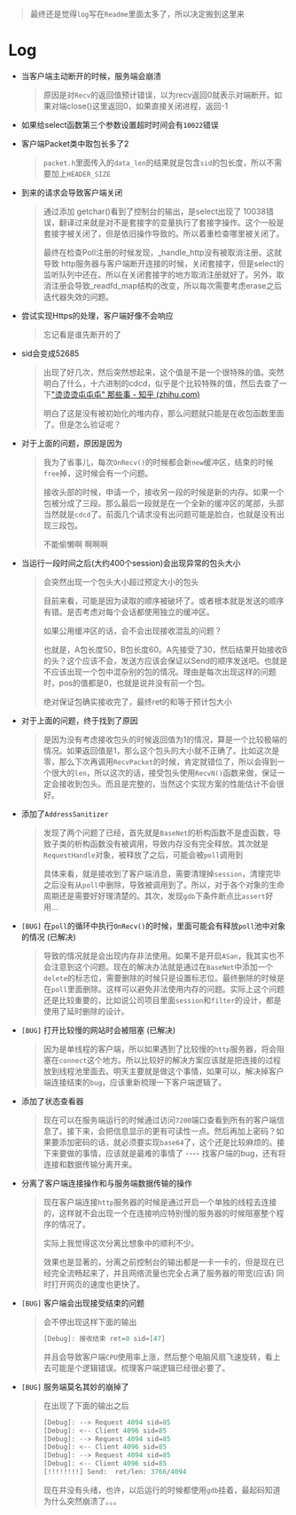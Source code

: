 > 最终还是觉得`log`写在`Readme`里面太多了，所以决定搬到这里来

# Log

+ 当客户端主动断开的时候，服务端会崩溃

  > 原因是对`Recv`的返回值预计错误，以为recv返回0就表示对端断开。如果对端close()这里返回0，如果直接关闭进程，返回-1

+ 如果给select函数第三个参数设置超时时间会有`10022`错误

+ 客户端Packet类中取包长多了2

  > `packet.h`里面传入的`data_len`的结果就是包含`sid`的包长度，所以不需要加上`HEADER_SIZE`

+ 到来的请求会导致客户端关闭

  > 通过添加 getchar()看到了控制台的输出，是select出现了 10038错误，翻译过来就是对不是套接字的变量执行了套接字操作。这个一般是套接字被关闭了，但是依旧操作导致的。所以着重检查哪里被关闭了。
  >
  > 最终在检查Poll注册的时候发现，_handle_http没有被取消注册。这就导致 http服务器与客户端断开连接的时候，关闭套接字，但是select的监听队列中还在。所以在关闭套接字的地方取消注册就好了。另外，取消注册会导致\_readfd_map结构的改变，所以每次需要考虑erase之后迭代器失效的问题。

+ 尝试实现Https的处理，客户端好像不会响应

  > 忘记看是谁先断开的了

+ sid会变成52685

  > 出现了好几次，然后突然想起来，这个值是不是一个很特殊的值。突然明白了什么，十六进制的cdcd，似乎是个比较特殊的值，然后去查了一下["烫烫烫屯屯屯" 那些事 - 知乎 (zhihu.com)](https://zhuanlan.zhihu.com/p/27253604)
  >
  > 明白了这是没有被初始化的堆内存，那么问题就只能是在收包函数里面了。但是怎么验证呢？

+ 对于上面的问题，原因是因为

  > 我为了省事儿，每次`OnRecv()`的时候都会新`new`缓冲区，结束的时候`free`掉，这时候会有一个问题。
  >
  > 接收头部的时候，申请一个，接收另一段的时候是新的内存。如果一个包被分成了三段。那么最后一段就是在一个全新的缓冲区的尾部，头部当然就是`cdcd`了。前面几个请求没有出问题可能是脸白，也就是没有出现三段包。
  >
  > 不能偷懒啊 啊啊啊

+ 当运行一段时间之后(大约400个session)会出现异常的包头大小

  > 会突然出现一个包头大小超过预定大小的包头
  >
  > 目前来看，可能是因为读取的顺序被破坏了。或者根本就是发送的顺序有错。是否考虑对每个会话都使用独立的缓冲区。
  >
  > 如果公用缓冲区的话，会不会出现接收混乱的问题？
  >
  > 也就是，A包长度50，B包长度60。A先接受了30，然后结果开始接收B的头？这个应该不会，发送方应该会保证以Send的顺序发送吧。也就是不应该出现一个包中混杂别的包的情况。理由是每次出现这样的问题时，pos的值都是0，也就是说并没有前一个包。
  >
  > 绝对保证包确实接收完了，最终ret的和等于预计包大小

+ 对于上面的问题，终于找到了原因

  > 是因为没有考虑接收包头的时候返回值为1的情况，算是一个比较极端的情况。如果返回值是1，那么这个包头的大小就不正确了。比如这次是零，那么下次再调用`RecvPacket`的时候，肯定就错位了，所以会得到一个很大的`len`，所以这次的话，接受包头使用`RecvN()`函数来做，保证一定会接收到包头。而且是完整的，当然这个实现方案的性能估计不会很好。

+ 添加了`AddressSanitizer`

  > 发现了两个问题了已经，首先就是`BaseNet`的析构函数不是虚函数，导致子类的析构函数没有被调用，导致内存没有完全释放。其次就是`RequestHandle`对象，被释放了之后，可能会被`poll`调用到
  >
  > 具体来看，就是接收到了客户端消息，需要清理掉`session`，清理完毕之后没有从`poll`中删除，导致被调用到了。所以，对于各个对象的生命周期还是需要好好理清楚的。其次，发现`gdb`下条件断点比`assert`好用...

+ `[BUG]` 在`poll`的循环中执行`OnRecv()`的时候，里面可能会有释放`poll`池中对象的情况 (已解决)

  > 导致的情况就是会出现内存非法使用。如果不是开启`ASan`，我其实也不会注意到这个问题。现在的解决办法就是通过在`BaseNet`中添加一个`delete`的标志位，需要删除的时候只是设置标志位。最终删除的时候是在`poll`里面删除。这样可以避免非法使用内存的问题。实际上这个问题还是比较重要的，比如说公司项目里面`session`和`filter`的设计，都是使用了延时删除的设计。
  
+ `[BUG]` 打开比较慢的网站时会被阻塞 (已解决)

  > 因为是单线程的客户端，所以如果遇到了比较慢的`http`服务器，将会阻塞在`connect`这个地方。所以比较好的解决方案应该就是把连接的过程放到线程池里面去。明天主要就是做这个事情，如果可以，解决掉客户端连接结束的`bug`，应该重新梳理一下客户端逻辑了。

+ 添加了状态查看器

  > 现在可以在服务端运行的时候通过访问`7200`端口查看到所有的客户端信息了。接下来，会把信息显示的更有可读性一点。然后再加上密码？如果要添加密码的话，就必须要实现`base64`了，这个还是比较麻烦的。接下来要做的事情，应该就是最难的事情了 ---- 找客户端的bug，还有将连接和数据传输分离开来。
  
+ 分离了客户端连接操作和与服务端数据传输的操作

  > 现在客户端连接`http`服务器的时候是通过开启一个单独的线程去连接的，这样就不会出现一个在连接响应特别慢的服务器的时候阻塞整个程序的情况了。
  >
  > 实际上我觉得这次分离比想象中的顺利不少。
  >
  > 效果也是显著的，分离之前控制台的输出都是一卡一卡的，但是现在已经完全流畅起来了，并且网络流量也完全占满了服务器的带宽(应该) 同时打开网页的速度也更快了。

+ `[BUG]` 客户端会出现接受结束的问题

  > 会不停出现这样下面的输出
  >
  > ```C
  > [Debug]: 接收结束 ret=0 sid=[47]
  > ```
  >
  > 并且会导致客户端`CPU`使用率上涨，然后整个电脑风扇飞速旋转，看上去可能是个逻辑错误。梳理客户端逻辑已经很必要了。

+ `[BUG]` 服务端莫名其妙的崩掉了

  > 在出现了下面的输出之后
  >
  > ```C
  > [Debug]: --> Request 4094 sid=85
  > [Debug]: <-- Client 4096 sid=85
  > [Debug]: --> Request 4094 sid=85
  > [Debug]: <-- Client 4096 sid=85
  > [Debug]: --> Request 4094 sid=85
  > [Debug]: <-- Client 4096 sid=85
  > [!!!!!!!!] Send:  ret/len: 3766/4094
  > ```
  >
  > 现在并没有头绪，也许，以后运行的时候都使用`gdb`挂着，最起码知道为什么突然崩溃了。。。